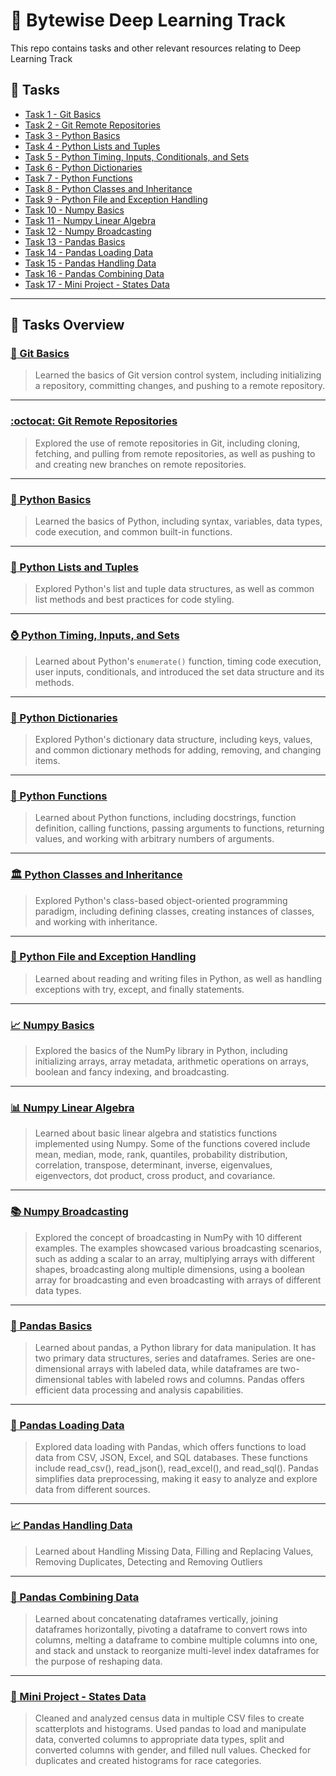 # :brain: Bytewise Deep Learning Track 

This repo contains tasks and other relevant resources relating to Deep Learning Track

## :pencil: Tasks
- [Task 1 - Git Basics](#octopus-git-basics) 
- [Task 2 - Git Remote Repositories](#octocat-git-remote-repositories)
- [Task 3 - Python Basics](#snake-python-basics)
- [Task 4 - Python Lists and Tuples](#memo-python-lists-and-tuples)
- [Task 5 - Python Timing, Inputs, Conditionals, and Sets](#watch-python-timing,-inputs,-and-sets)
- [Task 6 - Python Dictionaries](#book-python-dictionaries)
- [Task 7 - Python Functions](#speech_balloon-python-functions)
- [Task 8 - Python Classes and Inheritance](#classical_building-python-classes-and-inheritance)
- [Task 9 - Python File and Exception Handling](#file_folder-python-file-and-exception-handling)
- [Task 10 - Numpy Basics](#chart_with_upwards_trend-numpy-basics)
- [Task 11 - Numpy Linear Algebra](#bar_chart-numpy-linear-algebra)
- [Task 12 - Numpy Broadcasting](#books-numpy-broadcasting)
- [Task 13 - Pandas Basics](#panda_face-pandas-basics)
- [Task 14 - Pandas Loading Data](#floppy_disk-pandas-loading-data)
- [Task 15 - Pandas Handling Data](#chart_with_upwards_trend-pandas-handling-data)
- [Task 16 - Pandas Combining Data](#jigsaw-pandas-combining-data)
- [Task 17 - Mini Project - States Data](#hammer-mini-project---states-data)
---

## :pencil: Tasks Overview

### [:octopus: Git Basics](https://github.com/afk-Legacy/Deep-Learning-BWF-Abdul-Rahman/tree/main/Task-1-Git-Basics)
> Learned the basics of Git version control system, including initializing a repository, committing changes, and pushing to a remote repository.

---

### [:octocat: Git Remote Repositories](https://github.com/afk-Legacy/Deep-Learning-BWF-Abdul-Rahman/tree/main/Task-2-Git-Remote-Repos)
> Explored the use of remote repositories in Git, including cloning, fetching, and pulling from remote repositories, as well as pushing to and creating new branches on remote repositories.

---

### [:snake: Python Basics](https://github.com/afk-Legacy/Deep-Learning-BWF-Abdul-Rahman/tree/main/Task-3-Python-Basics-Syntax-Variables-Datatypes-Code-Execution)
> Learned the basics of Python, including syntax, variables, data types, code execution, and common built-in functions.

---

### [:memo: Python Lists and Tuples](https://github.com/afk-Legacy/Deep-Learning-BWF-Abdul-Rahman/tree/main/Task-4-List-Tuples-Code-Styling)
> Explored Python's list and tuple data structures, as well as common list methods and best practices for code styling.

---

### [:watch: Python Timing, Inputs, and Sets](https://github.com/afk-Legacy/Deep-Learning-BWF-Abdul-Rahman/tree/main/Task-5-Input-Conditionals-Enumerate-Set)
> Learned about Python's `enumerate()` function, timing code execution, user inputs, conditionals, and introduced the set data structure and its methods.

---

### [:book: Python Dictionaries](https://github.com/afk-Legacy/Deep-Learning-BWF-Abdul-Rahman/tree/main/Task-6-Dictionaries)
> Explored Python's dictionary data structure, including keys, values, and common dictionary methods for adding, removing, and changing items.

---

### [:speech_balloon: Python Functions](https://github.com/afk-Legacy/Deep-Learning-BWF-Abdul-Rahman/tree/main/Task-7-Functions-Docstring-Calling-Definiton-DRY_Principle)
> Learned about Python functions, including docstrings, function definition, calling functions, passing arguments to functions, returning values, and working with arbitrary numbers of arguments.

---

### [:classical_building: Python Classes and Inheritance](https://github.com/afk-Legacy/Deep-Learning-BWF-Abdul-Rahman/tree/main/Task-8-Classes-Inheritance)
> Explored Python's class-based object-oriented programming paradigm, including defining classes, creating instances of classes, and working with inheritance.

---

### [:file_folder: Python File and Exception Handling](https://github.com/afk-Legacy/Deep-Learning-BWF-Abdul-Rahman/tree/main/Task-9-Files-Handling-Exception-Handling)
> Learned about reading and writing files in Python, as well as handling exceptions with try, except, and finally statements.

---

### [:chart_with_upwards_trend: Numpy Basics](https://github.com/afk-Legacy/Deep-Learning-BWF-Abdul-Rahman/tree/main/Task-10-Numpy-Basics)
> Explored the basics of the NumPy library in Python, including initializing arrays, array metadata, arithmetic operations on arrays, boolean and fancy indexing, and broadcasting.

---

### [:bar_chart: Numpy Linear Algebra](https://github.com/afk-Legacy/Deep-Learning-BWF-Abdul-Rahman/tree/main/Task-11-Numpy-Algebra)
> Learned about basic linear algebra and statistics functions implemented using Numpy. Some of the functions covered include mean, median, mode, rank, quantiles, probability distribution, correlation, transpose, determinant, inverse, eigenvalues, eigenvectors, dot product, cross product, and covariance.

---

### [:books: Numpy Broadcasting](https://github.com/afk-Legacy/Deep-Learning-BWF-Abdul-Rahman/tree/main/Task-12-Numpy-Broadcasting)
> Explored the concept of broadcasting in NumPy with 10 different examples. The examples showcased various broadcasting scenarios, such as adding a scalar to an array, multiplying arrays with different shapes, broadcasting along multiple dimensions, using a boolean array for broadcasting and even broadcasting with arrays of different data types.

---

### [:panda_face: Pandas Basics](https://github.com/afk-Legacy/Deep-Learning-BWF-Abdul-Rahman/tree/main/Task-13-Pandas-Basics)
> Learned about pandas, a Python library for data manipulation. It has two primary data structures, series and dataframes. Series are one-dimensional arrays with labeled data, while dataframes are two-dimensional tables with labeled rows and columns. Pandas offers efficient data processing and analysis capabilities.

---

### [:floppy_disk: Pandas Loading Data](https://github.com/afk-Legacy/Deep-Learning-BWF-Abdul-Rahman/tree/main/Task-14-Pandas-Reading-Files)
> Explored data loading with Pandas, which offers functions to load data from CSV, JSON, Excel, and SQL databases. These functions include read_csv(), read_json(), read_excel(), and read_sql(). Pandas simplifies data preprocessing, making it easy to analyze and explore data from different sources.


---

### [:chart_with_upwards_trend: Pandas Handling Data](https://github.com/afk-Legacy/Deep-Learning-BWF-Abdul-Rahman/tree/main/Task-15-Handling-Data)
> Learned about Handling Missing Data, Filling and Replacing Values, Removing Duplicates, Detecting and Removing Outliers

---

### [:jigsaw: Pandas Combining Data](https://github.com/afk-Legacy/Deep-Learning-BWF-Abdul-Rahman/tree/main/Task-16-Reshaping-Data)
> Learned about concatenating dataframes vertically, joining dataframes horizontally, pivoting a dataframe to convert rows into columns, melting a dataframe to combine multiple columns into one, and stack and unstack to reorganize multi-level index dataframes for the purpose of reshaping data.

---

### [:hammer: Mini Project - States Data](https://github.com/afk-Legacy/Deep-Learning-BWF-Abdul-Rahman/tree/main/Task-17-Mini-Project)
> Cleaned and analyzed census data in multiple CSV files to create scatterplots and histograms. Used pandas to load and manipulate data, converted columns to appropriate data types, split and converted columns with gender, and filled null values. Checked for duplicates and created histograms for race categories.


